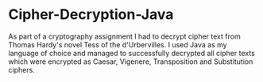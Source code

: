 # Cipher-Decryption-Java
As part of a cryptography assignment I had to decrypt cipher text from Thomas Hardy's novel Tess of the d'Urbervilles. I used Java as my language of choice and managed to successfully decrypted all cipher texts which were encrypted as Caesar, Vigenere, Transposition and Substitution ciphers. 
